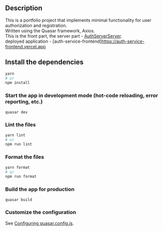 ## Description

This is a portfolio project that implements minimal functionality for user authorization and registration. <br />
Written using the Quasar framework, Axios. <br />
This is the front part, the server part - [AuthServerServer](https://github.com/exstarzii/AuthServiceServer). <br />
deployed application - [auth-service-frontend]https://auth-service-frontend.vercel.app

## Install the dependencies
```bash
yarn
# or
npm install
```

### Start the app in development mode (hot-code reloading, error reporting, etc.)
```bash
quasar dev
```


### Lint the files
```bash
yarn lint
# or
npm run lint
```


### Format the files
```bash
yarn format
# or
npm run format
```



### Build the app for production
```bash
quasar build
```

### Customize the configuration
See [Configuring quasar.config.js](https://v2.quasar.dev/quasar-cli-webpack/quasar-config-js).
